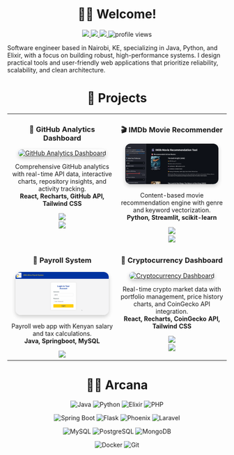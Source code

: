 <h1 align="center">👋🏽 Welcome!</h1>

<p align="center">
  <a href="https://alexraza.tech">
    <img src="https://img.shields.io/badge/-Blog-FFA500?style=for-the-badge&logo=blogger&logoColor=white" />
  </a>
  <a href="https://linkedin.com/in/aa-raza">
    <img src="https://img.shields.io/badge/%20LinkedIn-0077B5?style=for-the-badge&logo=logmein&logoColor=white" />
  </a>
  <a href="https://bsky.app/profile/alexraza.tech">
    <img src="https://img.shields.io/badge/-Bluesky-0055FF?style=for-the-badge&logo=bluesky&logoColor=white" />
  </a>
  <img src="https://komarev.com/ghpvc/?username=lizardcat&style=for-the-badge&color=blueviolet" alt="profile views"/>
</p>

Software engineer based in Nairobi, KE, specializing in Java, Python, and Elixir, with a focus on building robust, high-performance systems. I design practical tools and user-friendly web applications that prioritize reliability, scalability, and clean architecture.

<h1 align="center">🦄 Projects</h1>
<table>
  <tr>
    <td width="50%" valign="top" align="center">
      <h3>🚀 GitHub Analytics Dashboard</h3>
      <a href="https://30-dashboards-30-days.netlify.app/dashboard-01">
        <img src="assets/github-dash.gif" width="90%" alt="GitHub Analytics Dashboard" style="border-radius:12px; box-shadow:0 4px 10px rgba(0,0,0,0.2);" />
      </a>
      <p>
        Comprehensive GitHub analytics with real-time API data, interactive charts, repository insights, and activity tracking.<br/>
        <strong>React, Recharts, GitHub API, Tailwind CSS</strong>
      </p>
      <a href="https://github.com/lizardcat/30-dashboards-30-days">
        <img src="https://img.shields.io/badge/📁_Repo-GitHub-24292e?style=for-the-badge&logo=github&logoColor=white"/>
      </a>
      <br/>
      <a href="https://30-dashboards-30-days.netlify.app/dashboard-01">
        <img src="https://img.shields.io/badge/🚀_Live_Demo-Netlify-00C7B7?style=for-the-badge&logo=netlify&logoColor=white"/>
      </a>
    </td>
    <td width="50%" valign="top" align="center">
      <h3>🎬 IMDb Movie Recommender</h3>
      <a href="https://imdbmovierecs.streamlit.app/">
        <img src="/assets/imdb-demo-reduced.gif" width="90%" alt="IMDb Movie Recommender" style="border-radius:12px; box-shadow:0 4px 10px rgba(0,0,0,0.2);" />
      </a>
      <p>
        Content-based movie recommendation engine with genre and keyword vectorization.<br/>
        <strong>Python, Streamlit, scikit-learn</strong>
      </p>
      <a href="https://github.com/lizardcat/python_movie_rec_app">
        <img src="https://img.shields.io/badge/📁_Repo-GitHub-24292e?style=for-the-badge&logo=github&logoColor=white"/>
      </a>
      <br/>
      <a href="https://imdbmovierecs.streamlit.app">
        <img src="https://img.shields.io/badge/🚀_Live_Demo-Streamlit-FF4B4B?style=for-the-badge&logo=streamlit&logoColor=white"/>
      </a>
    </td>  
  </tr>
  <tr>
    <td width="50%" valign="top" align="center">
      <h3>💼 Payroll System</h3>
       <a href="https://github.com/lizardcat/usiu-payroll-system">
        <img src="/assets/payroll-demo.gif" width="90%" alt="Payroll System" style="border-radius:12px; box-shadow:0 4px 10px rgba(0,0,0,0.2);" />
       </a>
      <p>
        Payroll web app with Kenyan salary and tax calculations.<br/>
        <strong>Java, Springboot, MySQL</strong>
      </p>
      <a href="https://github.com/lizardcat/usiu-payroll-system">
        <img src="https://img.shields.io/badge/📁_Repo-GitHub-24292e?style=for-the-badge&logo=github&logoColor=white"/>
      </a>
    </td>
    <td width="50%" valign="top" align="center">
      <h3>💎 Cryptocurrency Dashboard</h3>
      <a href="https://30-dashboards-30-days.netlify.app/dashboard-03">
        <img src="assets/crypto-dash.gif" width="90%" alt="Cryptocurrency Dashboard" style="border-radius:12px; box-shadow:0 4px 10px rgba(0,0,0,0.2);" />
      </a>
      <p>
        Real-time crypto market data with portfolio management, price history charts, and CoinGecko API integration.<br/>
        <strong>React, Recharts, CoinGecko API, Tailwind CSS</strong>
      </p>
      <a href="https://github.com/lizardcat/30-dashboards-30-days">
        <img src="https://img.shields.io/badge/📁_Repo-GitHub-24292e?style=for-the-badge&logo=github&logoColor=white"/>
      </a>
      <br/>
      <a href="https://30-dashboards-30-days.netlify.app/dashboard-03">
        <img src="https://img.shields.io/badge/🚀_Live_Demo-Netlify-00C7B7?style=for-the-badge&logo=netlify&logoColor=white"/>
      </a>
    </td>
  </tr>
</table>


<h1 align="center">🧙‍♂️ Arcana</h1>
<div align="center">

![Java](https://img.shields.io/badge/Java-%23ED8B00.svg?style=for-the-badge&logo=openjdk&logoColor=white) ![Python](https://img.shields.io/badge/Python-%2314354C.svg?style=for-the-badge&logo=python&logoColor=white) ![Elixir](https://img.shields.io/badge/Elixir-%234B275F.svg?style=for-the-badge&logo=elixir&logoColor=white) ![PHP](https://img.shields.io/badge/PHP-%23777BB4.svg?style=for-the-badge&logo=php&logoColor=white)


![Spring Boot](https://img.shields.io/badge/Spring_Boot-%236DB33F.svg?style=for-the-badge&logo=spring-boot&logoColor=white) ![Flask](https://img.shields.io/badge/Flask-%23000.svg?style=for-the-badge&logo=flask&logoColor=white) ![Phoenix](https://img.shields.io/badge/Phoenix-%23F05439.svg?style=for-the-badge&logo=phoenix-framework&logoColor=white) ![Laravel](https://img.shields.io/badge/Laravel-%23FF2D20.svg?style=for-the-badge&logo=laravel&logoColor=white)


![MySQL](https://img.shields.io/badge/MySQL-%234479A1.svg?style=for-the-badge&logo=mysql&logoColor=white) ![PostgreSQL](https://img.shields.io/badge/PostgreSQL-%23336791.svg?style=for-the-badge&logo=postgresql&logoColor=white) ![MongoDB](https://img.shields.io/badge/MongoDB-%2347A248.svg?style=for-the-badge&logo=mongodb&logoColor=white) 

![Docker](https://img.shields.io/badge/Docker-%230db7ed.svg?style=for-the-badge&logo=docker&logoColor=white) ![Git](https://img.shields.io/badge/Git-%23F05033.svg?style=for-the-badge&logo=git&logoColor=white)

</div>
